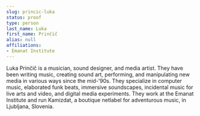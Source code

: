 ```yaml
---
slug: princic-luka
status: proof
type: person
last_name: Luka
first_name: Prinčič
alias: null
affiliations:
- Emanat Institute
---
```


Luka Prinčič is a musician, sound designer, and media artist. They have been writing music, creating sound art, performing, and manipulating new media in various ways since the mid-’90s. They specialize in computer music, elaborated funk beats, immersive soundscapes, incidental music for live arts and video, and digital media experiments. They work at the Emanat Institute and run Kamizdat, a boutique netlabel for adventurous music, in Ljubljana, Slovenia.

